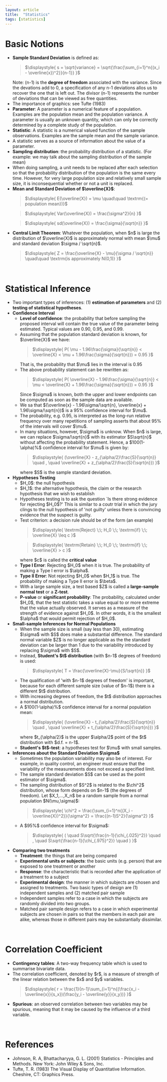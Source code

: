 ```yaml
---
layout: article
title:  "Statistics"
tags: [statistics]
---
```


<h1>Basic Notions</h1>
<ul>
<li><b>Sample Standard Deviation</b> is defined as:
<blockquote>
$\displaystyle{
s = \sqrt{variance} = \sqrt{\frac{\sum_{i=1}^n{(x_i -  \overline{x})^2}}{n-1}}
}$
</blockquote>
Note: (n-1) is the <b>degree of freedom</b> associated with the variance. Since the devations add to 0, a specification of any n-1 deviations allos us to recover the one that is left out. The divisor (n-1) represents the number of deviations that can be viewed as free quantities.
<li>The importance of graphics: see Tufte (1983)
<li><b>Parameter</b>: A parameter is a numerical feature of a population. Examples are the population mean and the population variance. A parameter is usually an unknown quantity, which can only be correctly determined by a complete study of the population.
<li><b>Statistic</b>: A statistic is a numerical valued function of the sample observations. Examples are the sample mean and the sample variance.
<li>A statistic serves as a source of information about the value of a parameter.
<li><b>Sampling distribution</b>: the probability distribution of a statistic. (For example: we may talk about the sampling distribution of the sample mean)
<li>When doing sampling, a unit needs to be replaced after each selection so that the probability distribution of the population is the same every time. However, for very large population size and relatively small sample size, it is inconsequential whether or not a unit is replaced.
<li><b>Mean and Standard Deviation of $\overline{X}$</b>:
<blockquote>$\displaystyle{ E(\overline{X}) = \mu \quad\quad \textrm{(= population mean})}$</blockquote>
<blockquote>$\displaystyle{ Var(\overline{X}) = \frac{\sigma^2}{n} }$</blockquote>
<blockquote>$\displaystyle{ sd(\overline{X}) = \frac{\sigma}{\sqrt{n}} }$</blockquote>
<li><b>Central Limit Theorem</b>: Whatever the population, when $n$ is large the distribution of $\overline{X}$ is approximately normal with mean $\mu$ and standard deviation $\sigma / \sqrt{n}$.
<blockquote>$\displaystyle{
Z = \frac{\overline{X} - \mu}{\sigma / \sqrt{n}} \quad\quad \textrm{is approximately N(0,1)}
}$</blockquote>
</ul>

<br>

<h1>Statistical Inference</h1>
<ul>
<li>Two important types of inferences: (1) <b>estimation of parameters</b> and (2) <b>testing of statistical hypotheses</b>.
<li><b>Confidence Interval</b>
<ul>
<li><b>Level of confidence</b>: the probability that before sampling the proposed interval will contain the true value of the parameter being estimated. Typical values are 0.90, 0.95, and 0.99.
<li>Assuming that the population standard deviation is known, for $\overline{X}$ we have:
<blockquote>$\displaystyle{
P( \mu - 1.96\frac{\sigma}{\sqrt{n}} < \overline{X} < \mu + 1.96\frac{\sigma}{\sqrt{n}}) = 0.95
}$</blockquote>
That is, the probability that $\mu$ lies in the interval is 0.95
<li>The above probability statement can be rewritten as:
<blockquote>$\displaystyle{
P( \overline{X} - 1.96\frac{\sigma}{\sqrt{n}} < \mu < \overline{X} + 1.96\frac{\sigma}{\sqrt{n}}) = 0.95
}$</blockquote>
Since $\sigma$ is known, both the upper and lower endpoints can be computed as soon as the sample data are available.
<li>We sa that $(\overline{x} - 1.96\sigma/\sqrt{n}, \overline{x} + 1.96\sigma/\sqrt{n})$ is a 95% confidence interval for $\mu$.
<li>The probability, e.g. 0.95, is interpreted as the long-run relative frequency over many repetitions of sampling asserts that about 95% of the intervals will cover $\mu$.
<li>In many situations, however, $\sigma$ is unknow. When $n$ is large, we can replace $\sigma/\sqrt{n}$ with its estimator $S\sqrt{n}$ without affecting the probability statement. Hence, a $100(1-\alpha)%$ confidence interval for $\mu$ is given by:
<blockquote>$\displaystyle{
(\overline{X} - z_{\alpha/2}\frac{S}{\sqrt{n}} \quad , \quad \overline{X} + z_{\alpha/2}\frac{S}{\sqrt{n}})
}$</blockquote>
where $S$ is the sample standard deviation.
</ul>

<li><b>Hypotheses Testing</b>
<ul>
<li>$H_0$: the null hypothesis
<li>$H_1$: the alternative hypothesis, the claim or the research hypothesis that we wish to establish
<li>Hypotheses testing is to ask the question `Is there strong evidence for rejecting $H_0$?' This is similar to a coutr trial in which the jury clings to the null hypothesis of 'not guilty' unless there is convincing evidence that the suspect is guilty.
<li>Test criterion: a decision rule should be of the form (an example)
<blockquote>$\displaystyle{
\textrm{Reject} \;\; H_0 \;\; \textrm{if} \;\; \overline{X} \leq c
}$</blockquote>
<blockquote>$\displaystyle{
\textrm{Retain} \;\; H_0 \;\; \textrm{if} \;\; \overline{X} > c
}$</blockquote>
where $c$ is called the <b>critical value</b>
<li><b>Type I Error</b>: Rejecting $H_0$ when it is true. The probability of making a Type I error is $\alpha$.
<li><b>Type II Error</b>: Not rejecting $H_0$ when $H_1$ is true. The probability of making a Type II error is $\beta$.
<li>With a large sample size, a test based $Z$ is called a <b>large-sample normal test</b> or a <b>Z-test</b>.
<li><b>P-value</b> or <b>significant probability</b>: The probability, calculated under $H_0$, that the test statistic takes a value equal to or more extreme that the value actually observed. It serves as a measure of the strength of evidence against $H_0$. In other words, it is the smallest $\alpha$ that would permit rejection of $H_0$.
</ul>

<li><b>Small-sample Inferences for Normal Populations</b>
<ul>
<li>When the sample size is small (say less than 30), estimating $\sigma$ with $S$ does make a substantial difference. The standard normal variable $Z$ is no longer applicable as the the standard deviation can be larger than 1 due to the variability introduced by replacing $\sigma$ with $S$.
<li>Instead, <b>Student's $t$ distribution</b> (with $n-1$ degrees of freedom) is used:
<blockquote>$\displaystyle{
T = \frac{\overline{X}-\mu}{S/\sqrt{n}}
}$</blockquote>
<li>The qualification of 'with $n-1$ degrees of freedom' is important, because for each different sample size (value of $n-1$) there is a different $t$ distribution.
<li>With increasing degrees of freedom, the $t$ distribution approaches a normal distribution.
<li>A $100(1-\alpha)%$ confidence interval for a normal population mean:
<blockquote>$\displaystyle{
(\overline{X} - t_{\alpha/2}\frac{S}{\sqrt{n}} \quad , \quad \overline{X} + t_{\alpha/2}\frac{S}{\sqrt{n}})
}$</blockquote>
where $t_{\alpha/2}$ is the upper $\alpha/2$ point of the $t$ distribution with $d.f. = n-1$.
<li><b>Student's $t$-test</b>: a hypotheses test for $\mu$ with small samples.
</ul>

<li><b>Inferences about the Standard Deviation $\sigma$</b>
<ul>
<li>Sometimes the population variability may also be of interest. For example, in quality control, an engineer must ensure that the variability of the measurements does not exceed a specified limit.
<li>The sample standard deviation $S$ can be used as the point estimator of $\sigma$.
<li>The sampling distribution of $S^2$ is related to the $\chi^2$ distribution, whose form depends on $n-1$ (the degrees of freedom). Let $X_1,...,X_n$ be a random sample from a normal population $N(\mu,\sigma)$:
<blockquote>$\displaystyle{
\chi^2 = \frac{\sum_{i=1}^n{(X_i - \overline{X})^2}}{\sigma^2} = \frac{(n-1)S^2}{\sigma^2}
}$</blockquote>
<li>A $95%$ confidence interval for $\sigma$:
<blockquote>$\displaystyle{
( \quad S\sqrt{\frac{n-1}{\chi_{.025}^2}} \quad , \quad S\sqrt{\frac{n-1}{\chi_{.975}^2}} \quad )
}$</blockquote>
</ul>

<li><b>Comparing two treatments</b>
<ul>
<li><b>Treatment</b>: the things that are being compared
<li><b>Experimental units or subjects</b>: the basic units (e.g. person) that are exposed to one treatment or another
<li><b>Response</b>: the characteristic that is recorded after the application of a treatment to a subject
<li><b>Experimental design</b>: the manner in which subjects are chosen and assigned to treatments. Two basic types of design are (1) independent samples and (2) matched pair sample
<li>Independent samples refer to a case in which the subjects are randomly divided into two groups.
<li>Matched pair sample design refers to a case in which experimental subjects are chosen in pairs so that the members in each pair are alike, whereas those in different pairs may be substantially dissimilar.
</ul>

</ul>

<br>

<h1>Correlation Coefficient</h1>
<ul>
<li><b>Contingency tables</b>: A two-way frequency table which is used to summarise bivariate data.
<li>The correlation coefficient, denoted by $r$, is a measure of strength  of the linear relation between the $x$ and $y$ variables.
<blockquote>
$\displaystyle{
r = \frac{1}{n-1}\sum_{i=1}^n{(\frac{x_i - \overline{x}}{s_x})(\frac{y_i - \overline{y}}{x_y})}
}$
</blockquote>
<li><b>Spurious</b>: an observed correlation between two variables may be spurious, meaning that it may be caused by the influence of a third variable.
</ul>

<br>

<h1>References</h1>
<ul>
<li>Johnson, R. A, Bhattacharyya, G. L. (2001) Statistics - Principles and Methods. New York: John Wiley &amp; Sons, Inc.
<li>Tufte, T. R. (1983) The Visual Display of Quantitative Information. Cheshire, CT: Graphics Press.
</ul>
